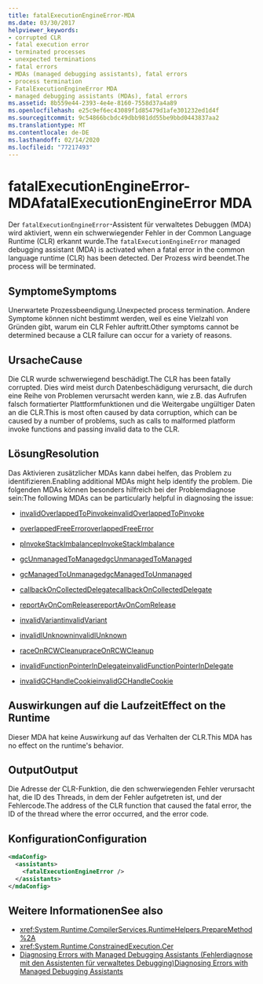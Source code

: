 ```yaml
---
title: fatalExecutionEngineError-MDA
ms.date: 03/30/2017
helpviewer_keywords:
- corrupted CLR
- fatal execution error
- terminated processes
- unexpected terminations
- fatal errors
- MDAs (managed debugging assistants), fatal errors
- process termination
- FatalExecutionEngineError MDA
- managed debugging assistants (MDAs), fatal errors
ms.assetid: 8b559e44-2393-4e4e-8160-7558d37a4a89
ms.openlocfilehash: e25c9ef6ec43089f1d85479d1afe301232ed1d4f
ms.sourcegitcommit: 9c54866bcbdc49dbb981dd55be9bbd0443837aa2
ms.translationtype: MT
ms.contentlocale: de-DE
ms.lasthandoff: 02/14/2020
ms.locfileid: "77217493"
---
```

# <a name="fatalexecutionengineerror-mda"></a><span data-ttu-id="23ea6-102">fatalExecutionEngineError-MDA</span><span class="sxs-lookup"><span data-stu-id="23ea6-102">fatalExecutionEngineError MDA</span></span>
<span data-ttu-id="23ea6-103">Der `fatalExecutionEngineError`-Assistent für verwaltetes Debuggen (MDA) wird aktiviert, wenn ein schwerwiegender Fehler in der Common Language Runtime (CLR) erkannt wurde.</span><span class="sxs-lookup"><span data-stu-id="23ea6-103">The `fatalExecutionEngineError` managed debugging assistant (MDA) is activated when a fatal error in the common language runtime (CLR) has been detected.</span></span> <span data-ttu-id="23ea6-104">Der Prozess wird beendet.</span><span class="sxs-lookup"><span data-stu-id="23ea6-104">The process will be terminated.</span></span>  
  
## <a name="symptoms"></a><span data-ttu-id="23ea6-105">Symptome</span><span class="sxs-lookup"><span data-stu-id="23ea6-105">Symptoms</span></span>  
 <span data-ttu-id="23ea6-106">Unerwartete Prozessbeendigung.</span><span class="sxs-lookup"><span data-stu-id="23ea6-106">Unexpected process termination.</span></span> <span data-ttu-id="23ea6-107">Andere Symptome können nicht bestimmt werden, weil es eine Vielzahl von Gründen gibt, warum ein CLR Fehler auftritt.</span><span class="sxs-lookup"><span data-stu-id="23ea6-107">Other symptoms cannot be determined because a CLR failure can occur for a variety of reasons.</span></span>  
  
## <a name="cause"></a><span data-ttu-id="23ea6-108">Ursache</span><span class="sxs-lookup"><span data-stu-id="23ea6-108">Cause</span></span>  
 <span data-ttu-id="23ea6-109">Die CLR wurde schwerwiegend beschädigt.</span><span class="sxs-lookup"><span data-stu-id="23ea6-109">The CLR has been fatally corrupted.</span></span> <span data-ttu-id="23ea6-110">Dies wird meist durch Datenbeschädigung verursacht, die durch eine Reihe von Problemen verursacht werden kann, wie z.B. das Aufrufen falsch formatierter Plattformfunktionen und die Weitergabe ungültiger Daten an die CLR.</span><span class="sxs-lookup"><span data-stu-id="23ea6-110">This is most often caused by data corruption, which can be caused by a number of problems, such as calls to malformed platform invoke functions and passing invalid data to the CLR.</span></span>  
  
## <a name="resolution"></a><span data-ttu-id="23ea6-111">Lösung</span><span class="sxs-lookup"><span data-stu-id="23ea6-111">Resolution</span></span>  
 <span data-ttu-id="23ea6-112">Das Aktivieren zusätzlicher MDAs kann dabei helfen, das Problem zu identifizieren.</span><span class="sxs-lookup"><span data-stu-id="23ea6-112">Enabling additional MDAs might help identify the problem.</span></span> <span data-ttu-id="23ea6-113">Die folgenden MDAs können besonders hilfreich bei der Problemdiagnose sein:</span><span class="sxs-lookup"><span data-stu-id="23ea6-113">The following MDAs can be particularly helpful in diagnosing the issue:</span></span>  
  
- [<span data-ttu-id="23ea6-114">invalidOverlappedToPinvoke</span><span class="sxs-lookup"><span data-stu-id="23ea6-114">invalidOverlappedToPinvoke</span></span>](invalidoverlappedtopinvoke-mda.md)  
  
- [<span data-ttu-id="23ea6-115">overlappedFreeError</span><span class="sxs-lookup"><span data-stu-id="23ea6-115">overlappedFreeError</span></span>](overlappedfreeerror-mda.md)  
  
- [<span data-ttu-id="23ea6-116">pInvokeStackImbalance</span><span class="sxs-lookup"><span data-stu-id="23ea6-116">pInvokeStackImbalance</span></span>](pinvokestackimbalance-mda.md)  
  
- [<span data-ttu-id="23ea6-117">gcUnmanagedToManaged</span><span class="sxs-lookup"><span data-stu-id="23ea6-117">gcUnmanagedToManaged</span></span>](gcunmanagedtomanaged-mda.md)  
  
- [<span data-ttu-id="23ea6-118">gcManagedToUnmanaged</span><span class="sxs-lookup"><span data-stu-id="23ea6-118">gcManagedToUnmanaged</span></span>](gcmanagedtounmanaged-mda.md)  
  
- [<span data-ttu-id="23ea6-119">callbackOnCollectedDelegate</span><span class="sxs-lookup"><span data-stu-id="23ea6-119">callbackOnCollectedDelegate</span></span>](callbackoncollecteddelegate-mda.md)  
  
- [<span data-ttu-id="23ea6-120">reportAvOnComRelease</span><span class="sxs-lookup"><span data-stu-id="23ea6-120">reportAvOnComRelease</span></span>](reportavoncomrelease-mda.md)  
  
- [<span data-ttu-id="23ea6-121">invalidVariant</span><span class="sxs-lookup"><span data-stu-id="23ea6-121">invalidVariant</span></span>](invalidvariant-mda.md)  
  
- [<span data-ttu-id="23ea6-122">invalidIUnknown</span><span class="sxs-lookup"><span data-stu-id="23ea6-122">invalidIUnknown</span></span>](invalidiunknown-mda.md)  
  
- [<span data-ttu-id="23ea6-123">raceOnRCWCleanup</span><span class="sxs-lookup"><span data-stu-id="23ea6-123">raceOnRCWCleanup</span></span>](raceonrcwcleanup-mda.md)  
  
- [<span data-ttu-id="23ea6-124">invalidFunctionPointerInDelegate</span><span class="sxs-lookup"><span data-stu-id="23ea6-124">invalidFunctionPointerInDelegate</span></span>](invalidfunctionpointerindelegate-mda.md)  
  
- [<span data-ttu-id="23ea6-125">invalidGCHandleCookie</span><span class="sxs-lookup"><span data-stu-id="23ea6-125">invalidGCHandleCookie</span></span>](invalidgchandlecookie-mda.md)  
  
## <a name="effect-on-the-runtime"></a><span data-ttu-id="23ea6-126">Auswirkungen auf die Laufzeit</span><span class="sxs-lookup"><span data-stu-id="23ea6-126">Effect on the Runtime</span></span>  
 <span data-ttu-id="23ea6-127">Dieser MDA hat keine Auswirkung auf das Verhalten der CLR.</span><span class="sxs-lookup"><span data-stu-id="23ea6-127">This MDA has no effect on the runtime's behavior.</span></span>  
  
## <a name="output"></a><span data-ttu-id="23ea6-128">Output</span><span class="sxs-lookup"><span data-stu-id="23ea6-128">Output</span></span>  
 <span data-ttu-id="23ea6-129">Die Adresse der CLR-Funktion, die den schwerwiegenden Fehler verursacht hat, die ID des Threads, in dem der Fehler aufgetreten ist, und der Fehlercode.</span><span class="sxs-lookup"><span data-stu-id="23ea6-129">The address of the CLR function that caused the fatal error, the ID of the thread where the error occurred, and the error code.</span></span>  
  
## <a name="configuration"></a><span data-ttu-id="23ea6-130">Konfiguration</span><span class="sxs-lookup"><span data-stu-id="23ea6-130">Configuration</span></span>  
  
```xml  
<mdaConfig>  
  <assistants>  
    <fatalExecutionEngineError />  
  </assistants>  
</mdaConfig>  
```  
  
## <a name="see-also"></a><span data-ttu-id="23ea6-131">Weitere Informationen</span><span class="sxs-lookup"><span data-stu-id="23ea6-131">See also</span></span>

- <xref:System.Runtime.CompilerServices.RuntimeHelpers.PrepareMethod%2A>
- <xref:System.Runtime.ConstrainedExecution.Cer>
- [<span data-ttu-id="23ea6-132">Diagnosing Errors with Managed Debugging Assistants (Fehlerdiagnose mit den Assistenten für verwaltetes Debugging)</span><span class="sxs-lookup"><span data-stu-id="23ea6-132">Diagnosing Errors with Managed Debugging Assistants</span></span>](diagnosing-errors-with-managed-debugging-assistants.md)
